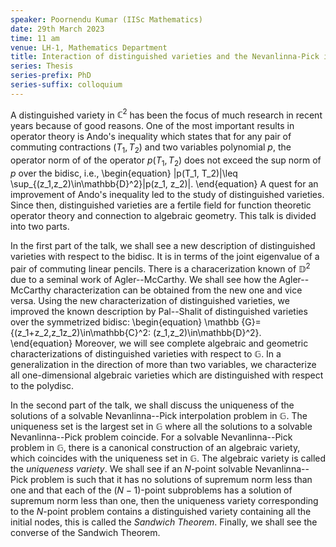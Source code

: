 ```yaml
---
speaker: Poornendu Kumar (IISc Mathematics)
date: 29th March 2023
time: 11 am
venue: LH-1, Mathematics Department
title: Interaction of distinguished varieties and the Nevanlinna-Pick interpolation problem in some domains
series: Thesis
series-prefix: PhD
series-suffix: colloquium
---
```


A distinguished variety in $\mathbb C^2$ has been the focus of much
research in recent years because of good reasons. One of the most
important results in operator theory is Ando's inequality which states
that for any pair of commuting contractions $(T_1, T_2)$ and two
variables polynomial $p$, the operator norm of of the operator $p(T_1,
T_2)$ does not exceed the sup norm of $p$ over the bidisc, i.e.,
\begin{equation}
\|p(T_1, T_2)\|\leq \sup_{(z_1,z_2)\in\mathbb{D}^2}|p(z_1, z_2)|.
\end{equation}
A quest for an improvement of Ando's inequality led to the study of
distinguished varieties. Since then, distinguished varieties are a
fertile field for function theoretic operator theory and connection to
algebraic geometry. This talk is divided into two parts. 

In the first part of the talk, we shall see a new description of
distinguished varieties with respect to the bidisc. It is in terms of the
joint eigenvalue of a pair of commuting linear pencils. There is a
characerization known of $\mathbb{D}^2$ due to a seminal work of
Agler--McCarthy. We shall see how the Agler--McCarthy characterization
can be obtained from the new one and vice versa. Using the new
characterization of distinguished varieties, we improved the known
description by Pal--Shalit of distinguished varieties over the
symmetrized bidisc:
\begin{equation}
\mathbb {G}=\{(z_1+z_2,z_1z_2)\in\mathbb{C}^2:
(z_1,z_2)\in\mathbb{D}^2\}.
\end{equation}
Moreover, we will see complete algebraic and geometric characterizations
of distinguished varieties with respect to $\mathbb G$. In a
generalization in the direction of more than two variables, we
characterize all one-dimensional algebraic varieties which are
distinguished with respect to the polydisc.


In the second part of the talk, we shall discuss the uniqueness of the
solutions of a solvable Nevanlinna--Pick interpolation problem in $\mathbb
G$. The uniqueness set is the largest set in $\mathbb G$ where all the
solutions to a solvable Nevanlinna--Pick problem coincide.  For a solvable
Nevanlinna--Pick problem in $\mathbb G$, there is a canonical construction
of an algebraic variety, which coincides with the uniqueness set in
$\mathbb G$. The algebraic variety is called the _uniqueness
variety_. We shall see if an $N$-point solvable Nevanlinna--Pick problem
is such that it has no solutions of supremum norm less than one and that
each of the $(N-1)$-point subproblems has a solution of supremum norm
less than one, then the uniqueness variety corresponding to the $N$-point
problem contains a distinguished variety containing all the initial
nodes, this is called the _Sandwich Theorem_. Finally, we shall see
the converse of the Sandwich Theorem. 

